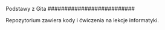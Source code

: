 Podstawy z Gita
##########################

Repozytorium zawiera kody i ćwiczenia na lekcje informatyki.